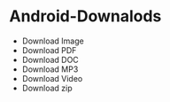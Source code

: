 # Android-Downalods
- Download Image 
- Download PDF 
- Download DOC
- Download MP3
- Download Video
- Download zip 





